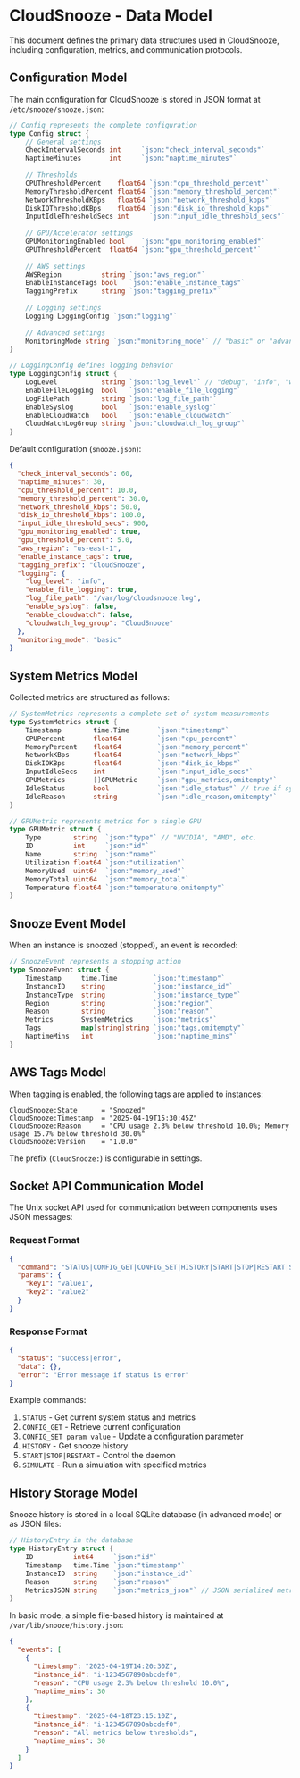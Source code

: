 # CloudSnooze - Data Model

This document defines the primary data structures used in CloudSnooze, including configuration, metrics, and communication protocols.

## Configuration Model

The main configuration for CloudSnooze is stored in JSON format at `/etc/snooze/snooze.json`:

```go
// Config represents the complete configuration
type Config struct {
    // General settings
    CheckIntervalSeconds int     `json:"check_interval_seconds"`
    NaptimeMinutes       int     `json:"naptime_minutes"`
    
    // Thresholds
    CPUThresholdPercent    float64 `json:"cpu_threshold_percent"`
    MemoryThresholdPercent float64 `json:"memory_threshold_percent"`
    NetworkThresholdKBps   float64 `json:"network_threshold_kbps"`
    DiskIOThresholdKBps    float64 `json:"disk_io_threshold_kbps"`
    InputIdleThresholdSecs int     `json:"input_idle_threshold_secs"`
    
    // GPU/Accelerator settings
    GPUMonitoringEnabled bool    `json:"gpu_monitoring_enabled"`
    GPUThresholdPercent  float64 `json:"gpu_threshold_percent"`
    
    // AWS settings
    AWSRegion          string `json:"aws_region"`
    EnableInstanceTags bool   `json:"enable_instance_tags"`
    TaggingPrefix      string `json:"tagging_prefix"`
    
    // Logging settings
    Logging LoggingConfig `json:"logging"`
    
    // Advanced settings
    MonitoringMode string `json:"monitoring_mode"` // "basic" or "advanced"
}

// LoggingConfig defines logging behavior
type LoggingConfig struct {
    LogLevel           string `json:"log_level"` // "debug", "info", "warn", "error"
    EnableFileLogging  bool   `json:"enable_file_logging"`
    LogFilePath        string `json:"log_file_path"`
    EnableSyslog       bool   `json:"enable_syslog"`
    EnableCloudWatch   bool   `json:"enable_cloudwatch"`
    CloudWatchLogGroup string `json:"cloudwatch_log_group"`
}
```

Default configuration (`snooze.json`):

```json
{
  "check_interval_seconds": 60,
  "naptime_minutes": 30,
  "cpu_threshold_percent": 10.0,
  "memory_threshold_percent": 30.0,
  "network_threshold_kbps": 50.0,
  "disk_io_threshold_kbps": 100.0,
  "input_idle_threshold_secs": 900,
  "gpu_monitoring_enabled": true,
  "gpu_threshold_percent": 5.0,
  "aws_region": "us-east-1",
  "enable_instance_tags": true,
  "tagging_prefix": "CloudSnooze",
  "logging": {
    "log_level": "info",
    "enable_file_logging": true,
    "log_file_path": "/var/log/cloudsnooze.log",
    "enable_syslog": false,
    "enable_cloudwatch": false,
    "cloudwatch_log_group": "CloudSnooze"
  },
  "monitoring_mode": "basic"
}
```

## System Metrics Model

Collected metrics are structured as follows:

```go
// SystemMetrics represents a complete set of system measurements
type SystemMetrics struct {
    Timestamp        time.Time       `json:"timestamp"`
    CPUPercent       float64         `json:"cpu_percent"`
    MemoryPercent    float64         `json:"memory_percent"`
    NetworkKBps      float64         `json:"network_kbps"`
    DiskIOKBps       float64         `json:"disk_io_kbps"`
    InputIdleSecs    int             `json:"input_idle_secs"`
    GPUMetrics       []GPUMetric     `json:"gpu_metrics,omitempty"`
    IdleStatus       bool            `json:"idle_status"` // true if system is idle
    IdleReason       string          `json:"idle_reason,omitempty"`
}

// GPUMetric represents metrics for a single GPU
type GPUMetric struct {
    Type        string  `json:"type"` // "NVIDIA", "AMD", etc.
    ID          int     `json:"id"`
    Name        string  `json:"name"`
    Utilization float64 `json:"utilization"`
    MemoryUsed  uint64  `json:"memory_used"`
    MemoryTotal uint64  `json:"memory_total"`
    Temperature float64 `json:"temperature,omitempty"`
}
```

## Snooze Event Model

When an instance is snoozed (stopped), an event is recorded:

```go
// SnoozeEvent represents a stopping action
type SnoozeEvent struct {
    Timestamp     time.Time         `json:"timestamp"`
    InstanceID    string            `json:"instance_id"`
    InstanceType  string            `json:"instance_type"`
    Region        string            `json:"region"`
    Reason        string            `json:"reason"`
    Metrics       SystemMetrics     `json:"metrics"`
    Tags          map[string]string `json:"tags,omitempty"`
    NaptimeMins   int               `json:"naptime_mins"`
}
```

## AWS Tags Model

When tagging is enabled, the following tags are applied to instances:

```
CloudSnooze:State      = "Snoozed"
CloudSnooze:Timestamp  = "2025-04-19T15:30:45Z"
CloudSnooze:Reason     = "CPU usage 2.3% below threshold 10.0%; Memory usage 15.7% below threshold 30.0%"
CloudSnooze:Version    = "1.0.0"
```

The prefix (`CloudSnooze:`) is configurable in settings.

## Socket API Communication Model

The Unix socket API used for communication between components uses JSON messages:

### Request Format
```json
{
  "command": "STATUS|CONFIG_GET|CONFIG_SET|HISTORY|START|STOP|RESTART|SIMULATE",
  "params": {
    "key1": "value1",
    "key2": "value2"
  }
}
```

### Response Format
```json
{
  "status": "success|error",
  "data": {},
  "error": "Error message if status is error"
}
```

Example commands:

1. `STATUS` - Get current system status and metrics
2. `CONFIG_GET` - Retrieve current configuration
3. `CONFIG_SET param value` - Update a configuration parameter
4. `HISTORY` - Get snooze history
5. `START|STOP|RESTART` - Control the daemon
6. `SIMULATE` - Run a simulation with specified metrics

## History Storage Model

Snooze history is stored in a local SQLite database (in advanced mode) or as JSON files:

```go
// HistoryEntry in the database
type HistoryEntry struct {
    ID          int64     `json:"id"`
    Timestamp   time.Time `json:"timestamp"`
    InstanceID  string    `json:"instance_id"`
    Reason      string    `json:"reason"`
    MetricsJSON string    `json:"metrics_json"` // JSON serialized metrics
}
```

In basic mode, a simple file-based history is maintained at `/var/lib/snooze/history.json`:

```json
{
  "events": [
    {
      "timestamp": "2025-04-19T14:20:30Z",
      "instance_id": "i-1234567890abcdef0",
      "reason": "CPU usage 2.3% below threshold 10.0%",
      "naptime_mins": 30
    },
    {
      "timestamp": "2025-04-18T23:15:10Z",
      "instance_id": "i-1234567890abcdef0",
      "reason": "All metrics below thresholds",
      "naptime_mins": 30
    }
  ]
}
```
